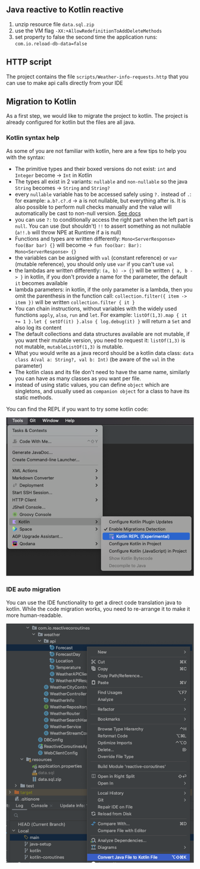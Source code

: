 ## Java reactive to Kotlin reactive

1. unzip resource file `data.sql.zip`
2. use the VM flag `-XX:+AllowRedefinitionToAddDeleteMethods`
3. set property to false the second time the application runs: `com.io.reload-db-data=false`

## HTTP script
The project contains the file `scripts/Weather-info-requests.http` that you can use to make api calls directly from your IDE

## Migration to Kotlin
As a first step, we would like to migrate the project to kotlin. The project is already configured for kotlin but the files are all java.

### Kotlin syntax help
As some of you are not familiar with kotlin, here are a few tips to help you with the syntax:

- The primitive types and their boxed versions do not exist: `int` and `Integer` become -> `Int` in Kotlin
- The types all exist in 2 variants: `nullable` and `non-nullable` so the java `String` becomes -> `String` and `String?`
- every `nullable` variable has to be accessed safely using `?.` instead of `.`: for example: `a.b?.c?.d` -> a is not nullable, but everything after is. It is also possible to perform null checks manually and the value will automatically be cast to non-null version. [See docs](https://kotlinlang.org/docs/null-safety.html)
- you can use `?:` to conditionally access the right part when the left part is `null`. You can use (but shouldn't) `!!` to assert something as not nullable (`a!!.b` will throw NPE at Runtime if a is null)
- Functions and types are written differently: `Mono<ServerResponse> foo(Bar bar) {}` will become -> `fun foo(bar: Bar): Mono<ServerResponse> {}`
- the variables can be assigned with `val` (constant reference) or `var` (mutable reference), you should only use `var` if you can't use `val`
- the lambdas are written differently: `(a, b) -> {}` will be written `{ a, b -> }` in kotlin, if you don't provide a name for the parameter, the default `it` becomes available
- lambda parameters: in kotlin, if the only parameter is a lambda, then you omit the parenthesis in the function call: `collection.filter({ item -> item })` will be written `collection.filter { it }`
- You can chain instructions, without variables with the widely used functions `apply`, `also`, `run` and `let`. For example: `listOf(1,3).map { it += 1 }.let { setOf(it) }.also { log.debug(it) }` will return a `Set` and also log its content
- The default collections and data structures available are not mutable, if you want their mutable version, you need to request it: `listOf(1,3)` is not mutable, `mutableListOf(1,3)` is mutable.
- What you would write as a java record should be a kotlin data class: `data class A(val a: String?, val b: Int)` (be aware of the `val` in the parameter)
- The kotlin class and its file don't need to have the same name, similarly you can have as many classes as you want per file.
- instead of using static values, you can define `object` which are singletons, and usually used as `companion object` for a class to have its static methods.

You can find the REPL if you want to try some kotlin code:

![kotlin_REPL.png](kotlin_REPL.png)

### IDE auto migration
You can use the IDE functionality to get a direct code translation java to kotlin.
While the code migration works, you need to re-arrange it to make it more human-readable.

![migrate_file_kotlin.png](migrate_file_kotlin.png)
